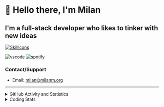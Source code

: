 # 👋 Hello there, I'm Milan
## I'm a full-stack developer who likes to tinker with new ideas
[![SkillIcons](https://skillicons.dev/icons?i=js,ts,nextjs,tailwind,html,go,bash,git,nginx,prisma,kubernetes,docker,linux)](https://skillicons.dev)

![vscode](https://nocache.advaith.workers.dev?url=https://img.shields.io/endpoint?url=https://dev.discordprofiles.me/api/badge/vscode/423203831971708958)
![spotify](https://nocache.advaith.workers.dev?url=https://img.shields.io/endpoint?url=https://dev.discordprofiles.me/api/badge/spotify/423203831971708958)

### Contact/Support

- Email: [milan@milanm.org](mailto:milan@milanm.org)
 
---
 
<details>
  <summary>GitHub Activity and Statistics</summary>
  <img src="/github-metrics.svg" />
</details>
<details>
  <summary>Coding Stats</summary>
  <!--START_SECTION:waka-->

```txt
JSON         43 mins         ██████████████░░░░░░░░░░░   55.64 %
Docker       21 mins         ██████▓░░░░░░░░░░░░░░░░░░   27.10 %
CSS          7 mins          ██▒░░░░░░░░░░░░░░░░░░░░░░   09.09 %
Bash         3 mins          █░░░░░░░░░░░░░░░░░░░░░░░░   04.15 %
TypeScript   3 mins          █░░░░░░░░░░░░░░░░░░░░░░░░   04.01 %
```

<!--END_SECTION:waka-->
</details>
